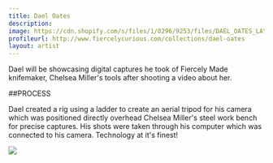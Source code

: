 ```yaml
---
title: Dael Oates
description: 
image: https://cdn.shopify.com/s/files/1/0296/9253/files/DAEL_OATES_LAYOUT_CMK_TOOLS_1.jpg?16487994227040213264
profileurl: http://www.fiercelycurious.com/collections/dael-oates
layout: artist
---
```


Dael will be showcasing digital captures he took of Fiercely Made knifemaker, Chelsea Miller's tools after shooting a video about her.

##PROCESS

Dael created a rig using a ladder to create an aerial tripod for his camera which was positioned directly overhead Chelsea Miller's steel work bench for precise captures. His shots were taken through his computer which was connected to his camera. Technology at it's finest! 

![](https://cdn.shopify.com/s/files/1/0296/9253/files/Dael-Oates-5.jpg?5003612799049910422)
